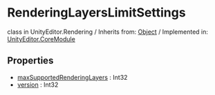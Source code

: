 # RenderingLayersLimitSettings
class in UnityEditor.Rendering
 / Inherits from: <a href="https://docs.unity3d.com/6000.0/Documentation/ScriptReference/Object.html" target="_blank">Object</a> / Implemented in: <a href="https://docs.unity3d.com/6000.0/Documentation/ScriptReference/UnityEditor.CoreModule.html" target="_blank">UnityEditor.CoreModule</a>
## Properties
- <a href="https://docs.unity3d.com/6000.0/Documentation/ScriptReference/RenderingLayersLimitSettings-maxSupportedRenderingLayers.html" target="_blank">maxSupportedRenderingLayers</a> : Int32
- <a href="https://docs.unity3d.com/6000.0/Documentation/ScriptReference/RenderingLayersLimitSettings-version.html" target="_blank">version</a> : Int32
